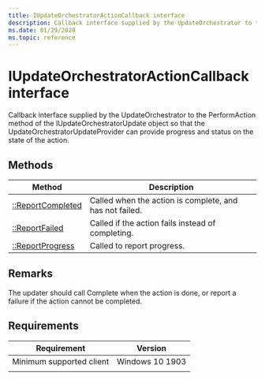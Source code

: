 ```yaml
---
title: IUpdateOrchestratorActionCallback interface
description: Callback interface supplied by the UpdateOrchestrator to the PerformAction method of the IUpdateOrchestratorUpdate object so that the UpdateOrchestratorUpdateProvider can provide progress and status on the state of the action.
ms.date: 01/29/2020
ms.topic: reference
---
```


# IUpdateOrchestratorActionCallback interface

Callback interface supplied by the UpdateOrchestrator to the PerformAction method of the IUpdateOrchestratorUpdate object so that the UpdateOrchestratorUpdateProvider can provide progress and status on the state of the action. 

## Methods

|Method | Description |
|---|---|
|[::ReportCompleted](iupdateorchestratoractioncallback-reportcompleted.md) | Called when the action is complete, and has not failed.  |
|[::ReportFailed](iupdateorchestratoractioncallback-reportfailed.md) | Called if the action fails instead of completing.  |
|[::ReportProgress](iupdateorchestratoractioncallback-reportprogress.md) | Called to report progress.  |

## Remarks
The updater should call Complete when the action is done, or report a failure if the action cannot be completed.

## Requirements

| Requirement | Version |
|---|---|
| Minimum supported client | Windows 10 1903 |
|   |   |